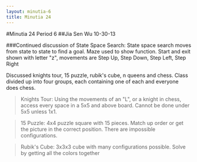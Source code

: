 ```yaml
---
layout: minutia-6
title: Minutia 24
---
```


#Minutia 24 Period 6
##Jia Sen Wu
10-30-13

###Continued discussion of State Space Search:
State space search moves from state to state to find a goal.
Maze used to show function. Start and exit shown with letter "z", movements are
Step Up, Step Down, Step Left, Step Right

Discussed knights tour, 15 puzzle, rubik's cube, n queens and chess.
Class divided up into four groups, each containing one of each and everyone does chess.

>Knights Tour:
>Using the movements of an "L", or a knight in chess, access every space in a 5x5 and above board.
>Cannot be done under 5x5 unless 1x1.

>15 Puzzle:
>4x4 puzzle square with 15 pieces. Match up order or get the picture in the correct position.
>There are impossible configurations.

>Rubik's Cube:
>3x3x3 cube with many configurations possible. Solve by getting all the colors together
